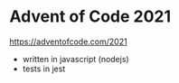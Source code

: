 # Advent of Code 2021

https://adventofcode.com/2021

- written in javascript (nodejs)
- tests in jest
